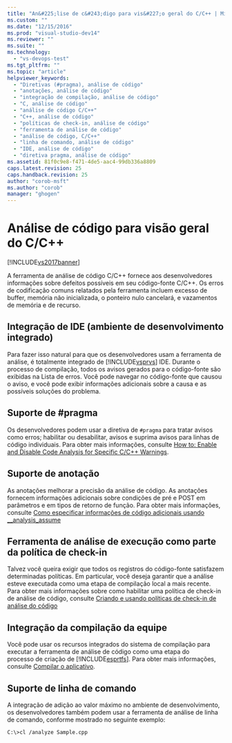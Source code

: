 ```yaml
---
title: "An&#225;lise de c&#243;digo para vis&#227;o geral do C/C++ | Microsoft Docs"
ms.custom: ""
ms.date: "12/15/2016"
ms.prod: "visual-studio-dev14"
ms.reviewer: ""
ms.suite: ""
ms.technology: 
  - "vs-devops-test"
ms.tgt_pltfrm: ""
ms.topic: "article"
helpviewer_keywords: 
  - "Diretivas (#pragma), análise de código"
  - "anotações, análise de código"
  - "integração de compilação, análise de código"
  - "C, análise de código"
  - "análise de código C/C++"
  - "C++, análise de código"
  - "políticas de check-in, análise de código"
  - "ferramenta de análise de código"
  - "análise de código, C/C++"
  - "linha de comando, análise de código"
  - "IDE, análise de código"
  - "diretiva pragma, análise de código"
ms.assetid: 81f0c9e8-f471-4de5-aac4-99db336a8809
caps.latest.revision: 25
caps.handback.revision: 25
author: "corob-msft"
ms.author: "corob"
manager: "ghogen"
---
```

# An&#225;lise de c&#243;digo para vis&#227;o geral do C/C++
[!INCLUDE[vs2017banner](../code-quality/includes/vs2017banner.md)]

A ferramenta de análise de código C\/C\+\+ fornece aos desenvolvedores informações sobre defeitos possíveis em seu código\-fonte C\/C\+\+.  Os erros de codificação comuns relatados pela ferramenta incluem excesso de buffer, memória não inicializada, o ponteiro nulo cancelará, e vazamentos de memória e de recurso.  
  
## Integração de IDE \(ambiente de desenvolvimento integrado\)  
 Para fazer isso natural para que os desenvolvedores usam a ferramenta de análise, é totalmente integrado de [!INCLUDE[vsprvs](../code-quality/includes/vsprvs_md.md)] IDE.  Durante o processo de compilação, todos os avisos gerados para o código\-fonte são exibidas na Lista de erros.  Você pode navegar no código\-fonte que causou o aviso, e você pode exibir informações adicionais sobre a causa e as possíveis soluções do problema.  
  
## Suporte de \#pragma  
 Os desenvolvedores podem usar a diretiva de `#pragma` para tratar avisos como erros; habilitar ou desabilitar, avisos e suprima avisos para linhas de código individuais.  Para obter mais informações, consulte [How to: Enable and Disable Code Analysis for Specific C\/C\+\+ Warnings](http://msdn.microsoft.com/pt-br/910b8518-71f1-4b2e-b012-70647795642a).  
  
## Suporte de anotação  
 As anotações melhorar a precisão da análise de código.  As anotações fornecem informações adicionais sobre condições de pré e POST em parâmetros e em tipos de retorno de função.  Para obter mais informações, consulte [Como especificar informações de código adicionais usando \_\_analysis\_assume](../Topic/How%20to:%20Specify%20Additional%20Code%20Information%20by%20Using%20__analysis_assume.md)  
  
## Ferramenta de análise de execução como parte da política de check\-in  
 Talvez você queira exigir que todos os registros do código\-fonte satisfazem determinadas políticas.  Em particular, você deseja garantir que a análise esteve executada como uma etapa de compilação local a mais recente.  Para obter mais informações sobre como habilitar uma política de check\-in de análise de código, consulte [Criando e usando políticas de check\-in de análise do código](../code-quality/creating-and-using-code-analysis-check-in-policies.md)  
  
## Integração da compilação da equipe  
 Você pode usar os recursos integrados do sistema de compilação para executar a ferramenta de análise de código como uma etapa do processo de criação de [!INCLUDE[esprtfs](../code-quality/includes/esprtfs_md.md)].  Para obter mais informações, consulte [Compilar o aplicativo](../Topic/Build%20the%20application.md).  
  
## Suporte de linha de comando  
 A integração de adição ao valor máximo no ambiente de desenvolvimento, os desenvolvedores também podem usar a ferramenta de análise de linha de comando, conforme mostrado no seguinte exemplo:  
  
 `C:\>cl /analyze Sample.cpp`